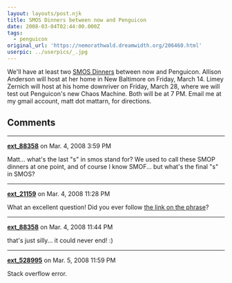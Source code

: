 ```yaml
---
layout: layouts/post.njk
title: SMOS Dinners between now and Penguicon
date: 2008-03-04T02:44:00.000Z
tags:
  - penguicon
original_url: 'https://nemorathwald.dreamwidth.org/206460.html'
userpic: ../userpics/_.jpg
---
```

We'll have at least two [SMOS Dinners](http://penguicon.org/faq.php#smos) between now and Penguicon. Allison Anderson will host at her home in New Baltimore on Friday, March 14. Limey Zernich will host at his home downriver on Friday, March 28, where we will test out Penguicon's new Chaos Machine. Both will be at 7 PM. Email me at my gmail account, matt dot mattarn, for directions.

## Comments

---

**[ext_88358](https://www.dreamwidth.org/users/ext_88358)** on Mar. 4, 2008 3:59 PM

Matt... what's the last "s" in smos stand for? We used to call these SMOP dinners at one point, and of course I know SMOF... but what's the final "s" in SMOS?

---

**[ext_21159](https://www.dreamwidth.org/users/ext_21159)** on Mar. 4, 2008 11:28 PM

What an excellent question! Did you ever follow [the link on the phrase](http://penguicon.org/faq.php#smos)?

---

**[ext_88358](https://www.dreamwidth.org/users/ext_88358)** on Mar. 4, 2008 11:44 PM

that's just silly... it could never end! :)

---

**[ext_528995](https://www.dreamwidth.org/users/ext_528995)** on Mar. 5, 2008 11:59 PM

Stack overflow error.
